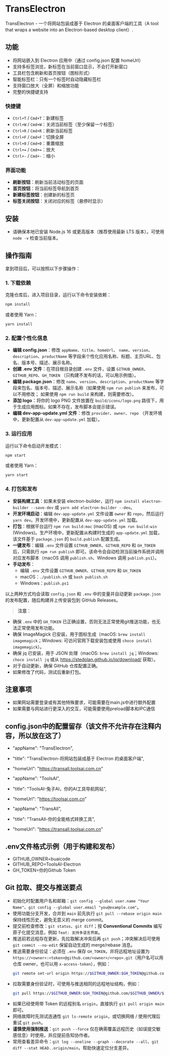 # TransElectron

TransElectron - 一个将网站包装成基于 Electron 的桌面客户端的工具（A tool that wraps a website into an Electron-based desktop client）.

## 功能

- 将网站嵌入到 Electron 应用中（通过 config.json 配置 homeUrl）
- 支持多标签浏览，新标签在当前窗口显示，不会打开新窗口
- 工具栏包含刷新和首页按钮（图标形式）
- 智能标签栏：只有一个标签时自动隐藏标签栏
- 支持窗口放大（全屏）和缩放功能
- 完整的快捷键支持

### 快捷键

- `Ctrl+T` / `Cmd+T`：新建标签
- `Ctrl+W` / `Cmd+W`：关闭当前标签（至少保留一个标签）
- `Ctrl+R` / `Cmd+R`：刷新当前标签
- `Ctrl+F` / `Cmd+F`：切换全屏
- `Ctrl+0` / `Cmd+0`：重置缩放
- `Ctrl+=` / `Cmd+=`：放大
- `Ctrl+-` / `Cmd+-`：缩小

### 界面功能

- **刷新按钮**：刷新当前活动标签的页面
- **首页按钮**：将当前标签导航到首页
- **新建标签按钮**：创建新的标签页
- **标签关闭按钮**：关闭对应的标签（悬停时显示）

## 安装

- 请确保本地已安装 Node.js 16 或更高版本（推荐使用最新 LTS 版本）。可使用 `node -v` 检查当前版本。


## 操作指南

拿到项目后，可以按照以下步骤操作：

### 1. 下载依赖

克隆仓库后，进入项目目录，运行以下命令安装依赖：

```bash
npm install
```

或者使用 Yarn：

```bash
yarn install
```

### 2. 配置个性化信息

- **编辑 config.json**：修改 `appName`、`title`、`homeUrl`、 `name`、`version`、`description`、`productName` 等字段来个性化应用名称、标题、主页URL、包名、版本号、描述、展示名称。
- **创建 .env 文件**：在项目根目录创建 `.env` 文件，设置 `GITHUB_OWNER`、`GITHUB_REPO`、`GH_TOKEN` （只构建不发布的话，可以用示例值）。
- **编辑 package.json**：修改 `name`、`version`、`description`、`productName` 等字段来包名、版本号、描述、展示名称（如果使用 `npm run publish` 来发布，可以不用修改； 如果使用 `npm run build` 来构建，则需要修改）。
- **添加 logo**：将你的 logo PNG 文件放置在 `build/icons/logo.png` 路径下，用于生成应用图标。如果不存在，发布脚本会提示错误。
- **编辑 dev-app-update.yml 文件**：修改 `provider`、`owner`、`repo` （开发环境中，更新配置从 `dev-app-update.yml` 加载）。

### 3. 运行应用

运行以下命令启动开发模式：

```bash
npm start
```

或者使用 Yarn：

```bash
yarn start
```

### 4. 打包和发布

- **安装构建工具**：如果未安装 electron-builder，运行 `npm install electron-builder --save-dev` 或 `yarn add electron-builder --dev`。
- **开发环境启动**：编辑 `dev-app-update.yml` 文件设置 `owner` 和 `repo`，然后运行 `yarn dev`。开发环境中，更新配置从 `dev-app-update.yml` 加载。
- **打包**：根据平台运行 `npm run build:mac` (macOS) 或 `npm run build:win` (Windows)。生产环境中，更新配置从构建时生成的 `app-update.yml` 加载，该文件基于 `package.json` 的 `build.publish` 配置生成。
- **一键发布**：编辑 `.env` 文件设置 `GITHUB_OWNER`、`GITHUB_REPO` 和 `GH_TOKEN` 后，只需执行 `npm run publish` 即可。该命令会自动检测当前操作系统并调用对应发布脚本（macOS 调用 `publish.sh`、Windows 调用 `publish.ps1`）。
- **手动发布**：
    - 编辑 `.env` 文件设置 `GITHUB_OWNER`、`GITHUB_REPO` 和 `GH_TOKEN`
    - macOS：`./publish.sh` 或 `bash publish.sh`
    - Windows：`publish.ps1`

以上两种方式均会读取 `config.json` 和 `.env` 中的变量并自动更新 `package.json` 的发布配置，随后构建并上传安装包到 GitHub Releases。

> **注意**：
- 确保 `.env` 中的 `GH_TOKEN` 已正确设置，否则无法正常使用git推送功能，也无法正常使用发布功能。
- 确保 ImageMagick 已安装，用于图标生成（macOS: `brew install imagemagick`；Windows: 可访问官网下载安装包或使用 `choco install imagemagick`）。
- 确保 jq 已安装，用于 JSON 处理（macOS: `brew install jq`；Windows: `choco install jq` 或从 <https://stedolan.github.io/jq/download/> 获取）。
- 对于自动更新，确保 GitHub 仓库配置正确。
- 如果修改了代码，测试后重新打包。

## 注意事项

- 如果网站需要登录或有其他特殊要求，可能需要在main.js中进行额外配置
- 如果需要与网站进行更深入的交互，可能需要使用preload脚本和IPC通信

## config.json中的配置留存（该文件不允许存在注释内容，所以放在这了）
- "appName": "TransElectron",
- "title": "TransElectron-将网站包装成基于 Electron 的桌面客户端",
- "homeUrl": "https://transall.toolsai.com.cn"

- "appName": "ToolsAI",
- "title": "ToolsAI-兔子AI，你的AI工具导航网站",
- "homeUrl": "https://toolsai.com.cn"

- "appName": "TransAll",
- "title": "TransAll-你的全能格式转换工具",
- "homeUrl": "https://transall.toolsai.com.cn"

## .env文件格式示例（用于构建和发布）
- GITHUB_OWNER=buaicode
- GITHUB_REPO=ToolsAI-Electron
- GH_TOKEN=你的Github Token

## Git 拉取、提交与推送要点

- 初始化时配置用户名和邮箱：`git config --global user.name "Your Name"`、`git config --global user.email "you@example.com"`。
- 使用功能分支开发，合并到 `main` 前先执行 `git pull --rebase origin main` 保持线性历史，避免无意义的 merge commit。
- 提交前检查修改：`git status`、`git diff`；按 **Conventional Commits** 编写原子化提交消息，例如 `feat: 支持多语言界面`。
- 推送前若远程存在更新，先拉取解决冲突后再 `git push`；冲突解决后可使用 `git commit --no-edit` 保留自动生成的 merge/rebase 消息。
- 推送需要身份验证：必须在 `.env` 保存 `GH_TOKEN`，并将远程地址设置为 `https://<owner>:<token>@github.com/<owner>/<repo>.git`（用户名可以用仓库 owner，也可以用 `x-access-token`），例如：
  ```bash
  git remote set-url origin https://$GITHUB_OWNER:$GH_TOKEN@github.com/$GITHUB_OWNER/$GITHUB_REPO.git
  ```
- 拉取需要身份验证时，可使用与推送相同的远程地址结构，例如：
  ```bash
  git pull https://$GITHUB_OWNER:$GH_TOKEN@github.com/$GITHUB_OWNER/$GITHUB_REPO.git main
  ```
- 如果已经使用带 Token 的远程别名 `origin`，直接执行 `git pull origin main` 即可。
- 网络故障时先测试连通性 `git ls-remote origin`，或切换网络 / 使用代理后重试 `git push`。
- **谨慎使用强制推送**：`git push --force` 仅在确需覆盖远程历史（如误提交敏感信息）时使用，并应提前告知协作者。
- 常用查看差异命令：`git log --oneline --graph --decorate --all`、`git diff --stat HEAD..origin/main`，帮助快速定位分支差异。
